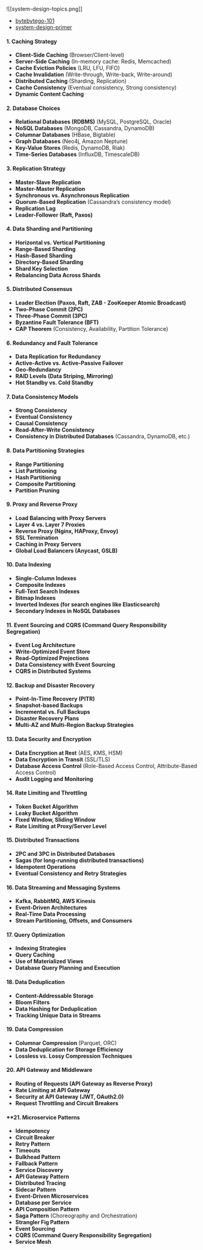 ![[system-design-topics.png]]

* [bytebytego-101](https://github.com/ByteByteGoHq/system-design-101)
* [system-design-primer](https://github.com/donnemartin/system-design-primer)

#### **1. Caching Strategy**

- **Client-Side Caching** (Browser/Client-level)
- **Server-Side Caching** (In-memory cache: Redis, Memcached)
- **Cache Eviction Policies** (LRU, LFU, FIFO)
- **Cache Invalidation** (Write-through, Write-back, Write-around)
- **Distributed Caching** (Sharding, Replication)
- **Cache Consistency** (Eventual consistency, Strong consistency)
- **Dynamic Content Caching**

#### **2. Database Choices**

- **Relational Databases (RDBMS)** (MySQL, PostgreSQL, Oracle)
- **NoSQL Databases** (MongoDB, Cassandra, DynamoDB)
- **Columnar Databases** (HBase, Bigtable)
- **Graph Databases** (Neo4j, Amazon Neptune)
- **Key-Value Stores** (Redis, DynamoDB, Riak)
- **Time-Series Databases** (InfluxDB, TimescaleDB)

#### **3. Replication Strategy**

- **Master-Slave Replication**
- **Master-Master Replication**
- **Synchronous vs. Asynchronous Replication**
- **Quorum-Based Replication** (Cassandra’s consistency model)
- **Replication Lag**
- **Leader-Follower (Raft, Paxos)**

#### **4. Data Sharding and Partitioning**

- **Horizontal vs. Vertical Partitioning**
- **Range-Based Sharding**
- **Hash-Based Sharding**
- **Directory-Based Sharding**
- **Shard Key Selection**
- **Rebalancing Data Across Shards**

#### **5. Distributed Consensus**

- **Leader Election (Paxos, Raft, ZAB - ZooKeeper Atomic Broadcast)**
- **Two-Phase Commit (2PC)**
- **Three-Phase Commit (3PC)**
- **Byzantine Fault Tolerance (BFT)**
- **CAP Theorem** (Consistency, Availability, Partition Tolerance)

#### **6. Redundancy and Fault Tolerance**

- **Data Replication for Redundancy**
- **Active-Active vs. Active-Passive Failover**
- **Geo-Redundancy**
- **RAID Levels (Data Striping, Mirroring)**
- **Hot Standby vs. Cold Standby**

#### **7. Data Consistency Models**

- **Strong Consistency**
- **Eventual Consistency**
- **Causal Consistency**
- **Read-After-Write Consistency**
- **Consistency in Distributed Databases** (Cassandra, DynamoDB, etc.)

#### **8. Data Partitioning Strategies**

- **Range Partitioning**
- **List Partitioning**
- **Hash Partitioning**
- **Composite Partitioning**
- **Partition Pruning**

#### **9. Proxy and Reverse Proxy**

- **Load Balancing with Proxy Servers**
- **Layer 4 vs. Layer 7 Proxies**
- **Reverse Proxy (Nginx, HAProxy, Envoy)**
- **SSL Termination**
- **Caching in Proxy Servers**
- **Global Load Balancers (Anycast, GSLB)**

#### **10. Data Indexing**

- **Single-Column Indexes**
- **Composite Indexes**
- **Full-Text Search Indexes**
- **Bitmap Indexes**
- **Inverted Indexes (for search engines like Elasticsearch)**
- **Secondary Indexes in NoSQL Databases**

#### **11. Event Sourcing and CQRS (Command Query Responsibility Segregation)**

- **Event Log Architecture**
- **Write-Optimized Event Store**
- **Read-Optimized Projections**
- **Data Consistency with Event Sourcing**
- **CQRS in Distributed Systems**

#### **12. Backup and Disaster Recovery**

- **Point-In-Time Recovery (PITR)**
- **Snapshot-based Backups**
- **Incremental vs. Full Backups**
- **Disaster Recovery Plans**
- **Multi-AZ and Multi-Region Backup Strategies**

#### **13. Data Security and Encryption**

- **Data Encryption at Rest** (AES, KMS, HSM)
- **Data Encryption in Transit** (SSL/TLS)
- **Database Access Control** (Role-Based Access Control, Attribute-Based Access Control)
- **Audit Logging and Monitoring**

#### **14. Rate Limiting and Throttling**

- **Token Bucket Algorithm**
- **Leaky Bucket Algorithm**
- **Fixed Window, Sliding Window**
- **Rate Limiting at Proxy/Server Level**

#### **15. Distributed Transactions**

- **2PC and 3PC in Distributed Databases**
- **Sagas (for long-running distributed transactions)**
- **Idempotent Operations**
- **Eventual Consistency and Retry Strategies**

#### **16. Data Streaming and Messaging Systems**

- **Kafka, RabbitMQ, AWS Kinesis**
- **Event-Driven Architectures**
- **Real-Time Data Processing**
- **Stream Partitioning, Offsets, and Consumers**

#### **17. Query Optimization**

- **Indexing Strategies**
- **Query Caching**
- **Use of Materialized Views**
- **Database Query Planning and Execution**

#### **18. Data Deduplication**

- **Content-Addressable Storage**
- **Bloom Filters**
- **Data Hashing for Deduplication**
- **Tracking Unique Data in Streams**

#### **19. Data Compression**

- **Columnar Compression** (Parquet, ORC)
- **Data Deduplication for Storage Efficiency**
- **Lossless vs. Lossy Compression Techniques**

#### **20. API Gateway and Middleware**

- **Routing of Requests (API Gateway as Reverse Proxy)**
- **Rate Limiting at API Gateway**
- **Security at API Gateway (JWT, OAuth2.0)**
- **Request Throttling and Circuit Breakers**

#### **21. Microservice Patterns

- **Idempotency**
- **Circuit Breaker**
- **Retry Pattern**
- **Timeouts**
- **Bulkhead Pattern**
- **Fallback Pattern**
- **Service Discovery**
- **API Gateway Pattern**
- **Distributed Tracing**
- **Sidecar Pattern**
- **Event-Driven Microservices**
- **Database per Service**
- **API Composition Pattern**
- **Saga Pattern** (Choreography and Orchestration)
- **Strangler Fig Pattern**
- **Event Sourcing**
- **CQRS (Command Query Responsibility Segregation)**
- **Service Mesh**




